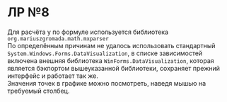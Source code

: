 # ЛР №8
Для расчёта y по формуле используется библиотека `org.mariuszgromada.math.mxparser`  
По определённым причинам не удалось использовать стандартный `System.Windows.Forms.DataVisualization`, в списке зависимостей включена внешняя библиотека `WinForms.DataVisualization`, которая является бэкпортом вышеуказанной библиотеки, сохраняет прежний интерфейс и работает так же.  
Значения точек в графике можно посмотреть, наведя мышью на требуемый столбец.
